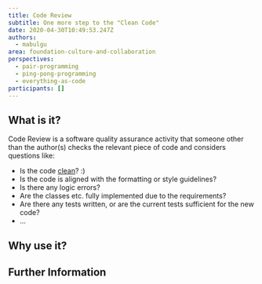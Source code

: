 ```yaml
---
title: Code Review
subtitle: One more step to the "Clean Code"
date: 2020-04-30T10:49:53.247Z
authors:
  - mabulgu
area: foundation-culture-and-collaboration
perspectives:
  - pair-programming
  - ping-pong-programming
  - everything-as-code
participants: []
---
```

## What is it?

Code Review is a software quality assurance activity that someone other than the author(s) checks the relevant piece of code and considers questions like:

* Is the code [clean](https://learning.oreilly.com/library/view/clean-code/9780136083238/)? :)
* Is the code is aligned with the formatting or style guidelines?
* Is there any logic errors?
* Are the classes etc. fully implemented due to the requirements?
* Are there any tests written, or are the current tests sufficient for the new code?
* ...

## Why use it?

## Further Information